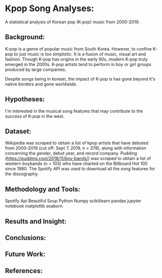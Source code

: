 # Kpop Song Analyses: 
A statistical analysis of Korean pop (K-pop) music from 2000-2019.

## Background: 
K-pop is a genre of popular music from South Korea. However, to confine K-pop to just music is too simplistic. It is a fusion of music, visual art and fashion. Though K-pop has origins in the early 90s, modern K-pop truly emerged in the 2000s. K-pop artists tend to perform in boy or girl groups produced by large companies. 

Despite songs being in korean, the impact of K-pop is has gone beyond it's native borders and gone worldwide.

## Hypotheses:
I'm interested in the musical song features that may contribute to the success of K-pop in the west. 

## Dataset:
Wikipedia was scraped to obtain a list of kpop artists that have debuted from 2000-2019 (cut off: Sept 7, 2019, n = 378), along with information concerning the gender, debut year, and record company. Pudding (https://pudding.cool/2018/11/boy-bands/) was scraped to obtain a list of western boybands (n = 103) who have charted on the Billboard Hot 100 since 1980. The Spotify API was used to download all the song features for the discography. 

## Methodology and Tools:
Spotify Api
Beautiful Soup
Python
Numpy
scikitlearn
pandas
jupyter notebook
matplotlib
seaborn

## Results and Insight:

## Conclusions:

## Future Work:

## References: 
